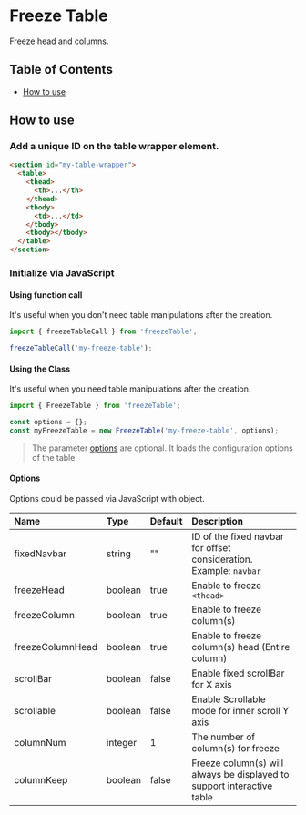 # Freeze Table

Freeze head and columns.

## Table of Contents

- [How to use](#how-to-use)

## <a name="how-to-use"></a>How to use

### Add a unique ID on the table wrapper element.

```html
<section id="my-table-wrapper">
  <table>
    <thead>
      <th>...</th>
    </thead>
    <tbody>
      <td>...</td>
    </tbody>
    <tbody></tbody>
  </table>
</section>
```

### Initialize via JavaScript

#### Using function call

It's useful when you don't need table manipulations after the creation.

```js
import { freezeTableCall } from 'freezeTable';

freezeTableCall('my-freeze-table');
```

#### Using the Class

It's useful when you need table manipulations after the creation.

```js
import { FreezeTable } from 'freezeTable';

const options = {};
const myFreezeTable = new FreezeTable('my-freeze-table', options);
```

> The parameter [options](####options) are optional. It loads the configuration options of the table.

#### Options

Options could be passed via JavaScript with object.

| Name             | Type    | Default | Description                                                            |
| :--------------- | :------ | :------ | :--------------------------------------------------------------------- |
| fixedNavbar      | string  | ""      | ID of the fixed navbar for offset consideration. Example: `navbar`     |
| freezeHead       | boolean | true    | Enable to freeze `<thead>`                                             |
| freezeColumn     | boolean | true    | Enable to freeze column(s)                                             |
| freezeColumnHead | boolean | true    | Enable to freeze column(s) head (Entire column)                        |
| scrollBar        | boolean | false   | Enable fixed scrollBar for X axis                                      |
| scrollable       | boolean | false   | Enable Scrollable mode for inner scroll Y axis                         |
| columnNum        | integer | 1       | The number of column(s) for freeze                                     |
| columnKeep       | boolean | false   | Freeze column(s) will always be displayed to support interactive table |
